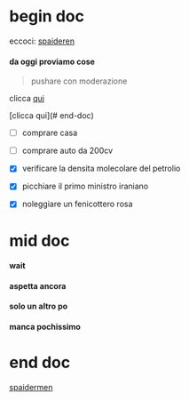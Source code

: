 # begin doc

eccoci: [spaideren](#end-doc)

#### da oggi proviamo cose

> pushare con moderazione

clicca [qui](https://www.youtube.com) 

[clicca qui](# end-doc)


- [ ] comprare casa
- [ ] comprare auto da 200cv
- [x] verificare la densita molecolare del petrolio
- [x] picchiare il primo ministro iraniano
- [x] noleggiare un fenicottero rosa












# mid doc




#### wait














#### aspetta ancora 
































#### solo un altro po



















 #### manca pochissimo


























 







# end doc

[spaidermen](https://cazzomenebro.wordpress.com/wp-content/uploads/2015/03/wxnxuti.gif?w=1250)
